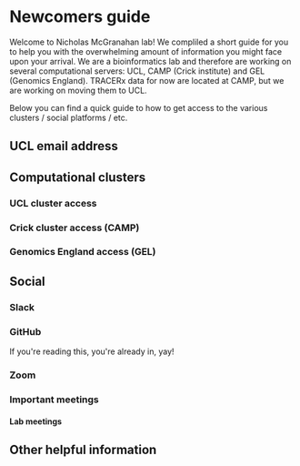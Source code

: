 # Newcomers guide

Welcome to Nicholas McGranahan lab! We compliled a short guide for you to help you with the overwhelming amount of information you might face upon your arrival. We are a bioinformatics lab and therefore are working on several computational servers: UCL, CAMP (Crick institute) and GEL (Genomics England). TRACERx data for now are located at CAMP, but we are working on moving them to UCL.

Below you can find a quick guide to how to get access to the various clusters / social platforms / etc.

UCL email address
------------

Computational clusters
------------

### UCL cluster access ###

### Crick cluster access (CAMP) ###

### Genomics England access (GEL) ###

Social
------------

### Slack ###

### GitHub ###
If you're reading this, you're already in, yay!

### Zoom ###

### Important meetings ###

#### Lab meetings ####

Other helpful information
------------
